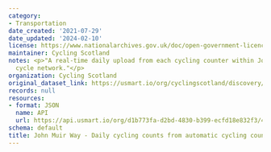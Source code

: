 ```yaml
---
category:
- Transportation
date_created: '2021-07-29'
date_updated: '2024-02-10'
license: https://www.nationalarchives.gov.uk/doc/open-government-licence/version/3/
maintainer: Cycling Scotland
notes: <p>"A real-time daily upload from each cycling counter within John Muir Way's
  cycle network."</p>
organization: Cycling Scotland
original_dataset_link: https://usmart.io/org/cyclingscotland/discovery/discovery-view-detail/80b5351e-5280-426d-a8ae-5af79ad2afbb
records: null
resources:
- format: JSON
  name: API
  url: https://api.usmart.io/org/d1b773fa-d2bd-4830-b399-ecfd18e832f3/4709d578-f2b6-4584-b8e2-4512c5936f65/1/urql
schema: default
title: John Muir Way - Daily cycling counts from automatic cycling counters
---
```

